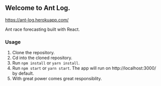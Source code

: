 ## Welcome to Ant Log.

<a href="https://ant-log.herokuapp.com/">https://ant-log.herokuapp.com/</a>

Ant race forecasting built with React.

### Usage

1. Clone the repository.
2. Cd into the cloned repository.
3. Run `npm install` or `yarn install`.
4. Run `npm start` or `yarn start`. The app will run on http://localhost:3000/ by default.
5. With great power comes great responsiblity.
